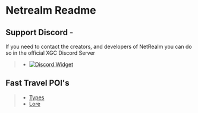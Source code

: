 # Netrealm Readme

## Support Discord - 
If you need to contact the creators, and developers of NetRealm you can do so in the official XGC Discord Server 
> * [![Discord Widget](https://discord.com/api/guilds/829181609156411463/widget.png?style=banner2)](https://discord.gg/Xieon)

## Fast Travel POI's
> * [Types](https://github.com/Twiztid-Kreations/NetRealm-XGCTCG/blob/main/NetRealm%20Card%20Types)
> * [Lore](https://github.com/Twiztid-Kreations/NetRealm-XGCTCG/blob/main/Net%20Realm%20Lore)
